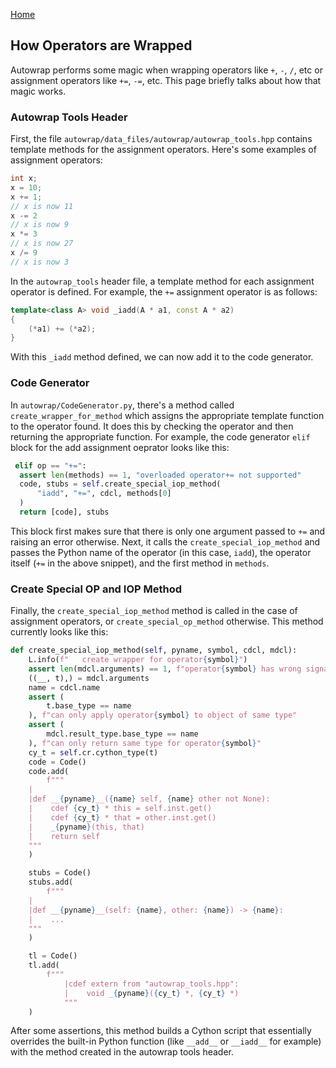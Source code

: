 [Home](../README.md)

## How Operators are Wrapped

Autowrap performs some magic when wrapping operators like `+`, `-`, `/`, etc or assignment operators like `+=`, `-=`, etc. This page briefly talks about how that magic works.

### Autowrap Tools Header
First, the file `autowrap/data_files/autowrap/autowrap_tools.hpp` contains template methods for the assignment operators. Here's some examples of assignment operators:

```c++
int x;
x = 10;
x += 1;
// x is now 11
x -= 2
// x is now 9
x *= 3
// x is now 27
x /= 9
// x is now 3
```

In the `autowrap_tools` header file, a template method for each assignment operator is defined. For example, the `+=` assignment operator is as follows:

```c++
template<class A> void _iadd(A * a1, const A * a2)
{
    (*a1) += (*a2);
}
```
With this `_iadd` method defined, we can now add it to the code generator.

### Code Generator
In `autowrap/CodeGenerator.py`, there's a method called `create_wrapper_for_method` which assigns the appropriate template function to the operator found. It does this by checking the operator and then returning the appropriate function. For example, the code generator `elif` block for the add assignment oeprator looks like this:

```python
 elif op == "+=":
  assert len(methods) == 1, "overloaded operator+= not supported"
  code, stubs = self.create_special_iop_method(
      "iadd", "+=", cdcl, methods[0]
  )
  return [code], stubs
```
This block first makes sure that there is only one argument passed to `+=` and raising an error otherwise. Next, it calls the `create_special_iop_method` and passes the Python name of the operator (in this case, `iadd`), the operator itself (`+=` in the above snippet), and the first method in `methods`.

### Create Special OP and IOP Method
Finally, the `create_special_iop_method` method is called in the case of assignment operators, or `create_special_op_method` otherwise. This method currently looks like this:

```python
def create_special_iop_method(self, pyname, symbol, cdcl, mdcl):
    L.info(f"   create wrapper for operator{symbol}")
    assert len(mdcl.arguments) == 1, f"operator{symbol} has wrong signature"
    ((__, t),) = mdcl.arguments
    name = cdcl.name
    assert (
        t.base_type == name
    ), f"can only apply operator{symbol} to object of same type"
    assert (
        mdcl.result_type.base_type == name
    ), f"can only return same type for operator{symbol}"
    cy_t = self.cr.cython_type(t)
    code = Code()
    code.add(
        f"""
    |
    |def __{pyname}__({name} self, {name} other not None):
    |    cdef {cy_t} * this = self.inst.get()
    |    cdef {cy_t} * that = other.inst.get()
    |    _{pyname}(this, that)
    |    return self
    """
    )

    stubs = Code()
    stubs.add(
        f"""
    |
    |def __{pyname}__(self: {name}, other: {name}) -> {name}:
    |    ...
    """
    )

    tl = Code()
    tl.add(
        f"""
            |cdef extern from "autowrap_tools.hpp":
            |    void _{pyname}({cy_t} *, {cy_t} *)
            """
    )
```

After some assertions, this method builds a Cython script that essentially overrides the built-in Python function (like `__add__` or `__iadd__` for example) with the method created in the autowrap tools header.
